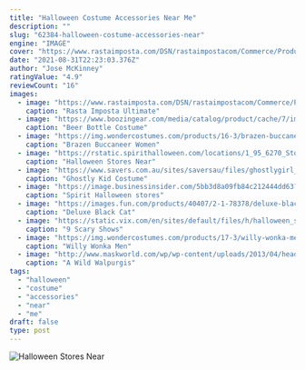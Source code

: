 ```yaml
---
title: "Halloween Costume Accessories Near Me"
description: ""
slug: "62384-halloween-costume-accessories-near"
engine: "IMAGE"
cover: "https://www.rastaimposta.com/DSN/rastaimpostacom/Commerce/ProductImages/mn1_000739.jpg"
date: "2021-08-31T22:23:03.376Z"
author: "Jose McKinney"
ratingValue: "4.9"
reviewCount: "16"
images:
  - image: "https://www.rastaimposta.com/DSN/rastaimpostacom/Commerce/ProductImages/mn1_000739.jpg"
    caption: "Rasta Imposta Ultimate"
  - image: "https://www.boozingear.com/media/catalog/product/cache/7/image/363x/040ec09b1e35df139433887a97daa66f/m/s/msc-0340.jpg"
    caption: "Beer Bottle Costume"
  - image: "https://img.wondercostumes.com/products/16-3/brazen-buccaneer-women-costume.jpg"
    caption: "Brazen Buccaneer Women"
  - image: "https://rstatic.spirithalloween.com/locations/1_95_6270_StoreLocatorCoupon_Organic_Mobile_10_19.jpg"
    caption: "Halloween Stores Near"
  - image: "https://www.savers.com.au/sites/saversau/files/ghostlygirl_0.jpg"
    caption: "Ghostly Kid Costume"
  - image: "https://image.businessinsider.com/5bb3d8a09fb84c212444dd63?width=600&format=jpeg&auto=webp"
    caption: "Spirit Halloween stores"
  - image: "https://images.fun.com/products/40407/2-1-78378/deluxe-black-cat-accessory-kit-alt-1.jpg"
    caption: "Deluxe Black Cat"
  - image: "https://static.vix.com/en/sites/default/files/h/halloween_shows_1.jpg"
    caption: "9 Scary Shows"
  - image: "https://img.wondercostumes.com/products/17-3/willy-wonka-men-costume.jpg"
    caption: "Willy Wonka Men"
  - image: "http://www.maskworld.com/wp/wp-content/uploads/2013/04/headernews-2013-04-WalpurgisnachtAufZumHexentanz-EN.jpg"
    caption: "A Wild Walpurgis"
tags:
  - "halloween"
  - "costume"
  - "accessories"
  - "near"
  - "me"
draft: false
type: post
---
```



![Halloween Stores Near](https://rstatic.spirithalloween.com/locations/1_95_6270_StoreLocatorCoupon_Organic_Mobile_10_19.jpg "Halloween Stores Near")


<!--inArticleAds-->

<!--galleryOne-->


<!--inArticleAds-->

<!--galleryTwo-->


<!--galleryThree-->

